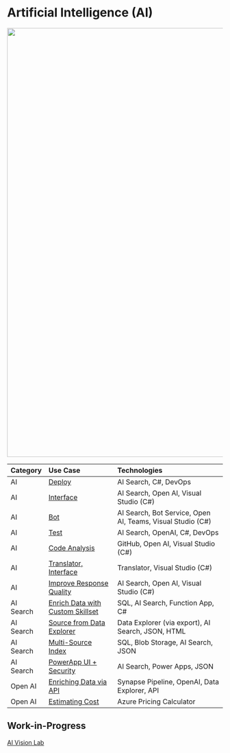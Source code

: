 # Artificial Intelligence (AI)

<img src="https://github.com/richchapler/AzureSolutionsDocumentation/assets/44923999/11c755cf-b3eb-4384-9876-8eadbf743b52" width="1000" />

Category | Use Case | Technologies
:----- | :----- | :-----
AI | [Deploy](AI_Deploy.md) | AI Search, C#, DevOps<br>
AI | [Interface](AI_Interface.md) | AI Search, Open AI, Visual Studio (C#)
AI | [Bot](AI_Bot.md) | AI Search, Bot Service, Open AI, Teams, Visual Studio (C#)
AI | [Test](AI_Test.md) | AI Search, OpenAI, C#, DevOps<br>
AI | [Code Analysis](AI_Code.md) | GitHub, Open AI, Visual Studio (C#)
AI | [Translator, Interface](AI_Translator_Interface.md) | Translator, Visual Studio (C#)
AI | [Improve Response Quality](AI_ImproveResponseQuality.md) | AI Search, Open AI, Visual Studio (C#)
AI Search | [Enrich Data with Custom Skillset](AISearch_CustomSkillset.md) | SQL, AI Search, Function App, C#
AI Search | [Source from Data Explorer](AISearch_fromDataExplorer.md) | Data Explorer (via export), AI Search, JSON, HTML
AI Search | [Multi-Source Index](AISearch_MultiSourceIndex.md) | SQL, Blob Storage, AI Search, JSON
AI Search | [PowerApp UI + Security](AISearch_PowerApp+Security.md) | AI Search, Power Apps, JSON
Open AI | [Enriching Data via API](Data_Enrichment_OpenAI.md) | Synapse Pipeline, OpenAI, Data Explorer, API
Open AI | [Estimating Cost](wip/OpenAI_EstimatingCost.md) | Azure Pricing Calculator

## Work-in-Progress

[AI Vision Lab](https://github.com/richchapler/AzureSolutionsDocumentation/blob/main/docs/wip/AI_Vision_Lab/AI_Vision_Lab.md)
